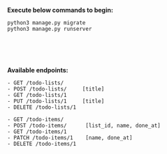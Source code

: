 **Execute below commands to begin:**

    python3 manage.py migrate
    python3 manage.py runserver

<br>
<br>
<br>

**Available endpoints:**

    - GET /todo-lists/
    - POST /todo-lists/     [title]
    - GET /todo-lists/1
    - PUT /todo-lists/1     [title]
    - DELETE /todo-lists/1
    
    - GET /todo-items/
    - POST /todo-items/      [list_id, name, done_at]
    - GET /todo-items/1
    - PATCH /todo-items/1    [name, done_at]
    - DELETE /todo-items/1
